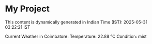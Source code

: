 # My Project

This content is dynamically generated in Indian Time (IST): 2025-05-31 03:22:21 IST


Current Weather in Coimbatore:
Temperature: 22.88 °C
Condition: mist
